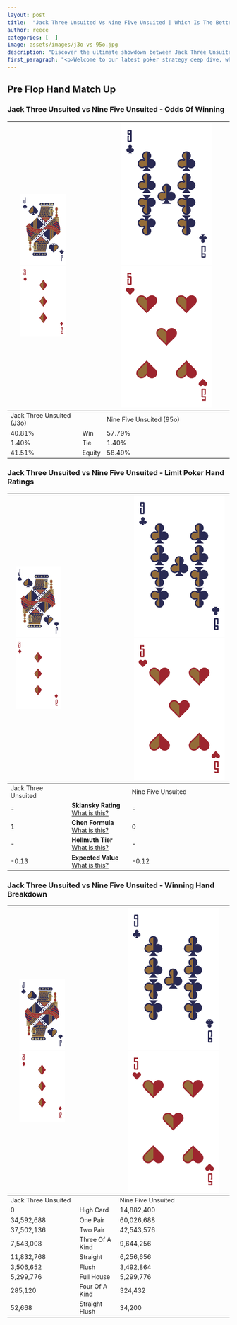 ```yaml
---
layout: post
title:  "Jack Three Unsuited Vs Nine Five Unsuited | Which Is The Better Hand In Poker? A Complete Guide"
author: reece
categories: [  ]
image: assets/images/j3o-vs-95o.jpg
description: "Discover the ultimate showdown between Jack Three Unsuited and Nine Five Unsuited in poker! Uncover the odds, strategies, and scenarios where one hand triumphs over the other. Get ready to up your poker game with this thrilling analysis."
first_paragraph: "<p>Welcome to our latest poker strategy deep dive, where we're pitting two distinct hands against each other in a high-stakes showdown: Jack Three Unsuited vs Nine Five Unsuited.</p><p>In the dynamic world of poker, every decision counts, and knowing which hand holds the upper hand is key to your success at the table.</p><p>In this article, we'll dissect these two hands, explore the scenarios where one dominates the other, and equip you with the knowledge to make strategic choices that can tip the odds in your favor.</p><p>Get ready to unravel the intriguing dynamics of these poker hands and elevate your game to new heights.</p>"
---
```




[comment]: # (sp0)

## Pre Flop Hand Match Up

<div class="table hand-ratings" markdown="1"> 



### Jack Three Unsuited vs Nine Five Unsuited - Odds Of Winning


    
| ![image info](assets/images/hand1/J.png) ![image info](assets/images/hand1/3o.png) |  | ![image info](assets/images/hand2/9.png) ![image info](assets/images/hand2/5o.png) |
| -------- | -------- | -------- |
| Jack Three Unsuited (J3o) |  | Nine Five Unsuited (95o) |
| 40.81% | Win | 57.79% |
| 1.40% | Tie | 1.40% |
| 41.51% | Equity | 58.49% |




[comment]: # (sp1)



### Jack Three Unsuited vs Nine Five Unsuited - Limit Poker Hand Ratings


    
| ![image info](assets/images/hand1/J.png) ![image info](assets/images/hand1/3o.png) |  | ![image info](assets/images/hand2/9.png) ![image info](assets/images/hand2/5o.png) |
| -------- | -------- | -------- |
| Jack Three Unsuited |  | Nine Five Unsuited |
| - | **Sklansky Rating** [What is this?](/sklansky-rating-explained) | - |
| 1 | **Chen Formula** [What is this?](/chen-formula-explained) | 0 |
| - | **Hellmuth Tier** [What is this?](/Hellmuth-tier-explained) | - |
| -0.13 | **Expected Value** [What is this?](/expected-value-explained) | -0.12 |




[comment]: # (sp2)



### Jack Three Unsuited vs Nine Five Unsuited - Winning Hand Breakdown


    
| ![image info](assets/images/hand1/J.png) ![image info](assets/images/hand1/3o.png) |  | ![image info](assets/images/hand2/9.png) ![image info](assets/images/hand2/5o.png) |
| -------- | -------- | -------- |
| Jack Three Unsuited |  | Nine Five Unsuited |
| 0 | High Card | 14,882,400 |
| 34,592,688 | One Pair | 60,026,688 |
| 37,502,136 | Two Pair | 42,543,576 |
| 7,543,008 | Three Of A Kind | 9,644,256 |
| 11,832,768 | Straight | 6,256,656 |
| 3,506,652 | Flush | 3,492,864 |
| 5,299,776 | Full House | 5,299,776 |
| 285,120 | Four Of A Kind | 324,432 |
| 52,668 | Straight Flush | 34,200 |




[comment]: # (sp3)



</div>

[comment]: # (sp4)



[comment]: # (sp5)

